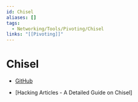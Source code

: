 ```yaml
---
id: Chisel
aliases: []
tags:
  - Networking/Tools/Pivoting/Chisel
links: "[[Pivoting]]"
---
```


# Chisel

- [GitHub](https://github.com/jpillora/chisel)

- [Hacking Articles - A Detailed Guide on Chisel]
